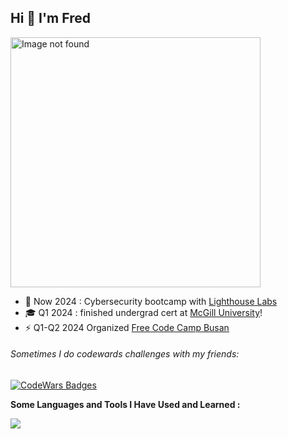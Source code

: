 ## Hi 👋 I'm Fred

<!--[![Github](https://img.shields.io/badge/-Github-000?style=flat&logo=Github&logoColor=white)](https://github.com//FredericGariepy)-->
<!--[![Linkedin](https://img.shields.io/badge/-LinkedIn-blue?style=flat&logo=Linkedin&logoColor=white)](https://www.linkedin.com/in/fredisgood/)-->
<!--[![Instagram](https://img.shields.io/badge/-Instagram-c13584?style=flat&labelColor=c13584&logo=instagram&logoColor=white)](https://www.instagram.com/world2fred/)-->
<!--[![Gmail](https://img.shields.io/badge/-Gmail-c14438?style=flat&logo=Gmail&logoColor=white)](mailto:frederic.czk@gmail.com)-->
<img src="https://learn.microsoft.com/en-us/media/learn/not-found/learn-not-found-dark-mode.png?branch=main" alt="Image not found" width="400" />


- :briefcase: Now 2024 : Cybersecurity bootcamp with [Lighthouse Labs](https://www.lighthouselabs.ca/en/about)
- :mortar_board: Q1 2024 : finished undergrad cert at [McGill University](https://www.mcgill.ca/continuingstudies/temporary-page-hold/scs-certificate-computers-information-technology)!
- :zap: Q1-Q2 2024 Organized [Free Code Camp Busan](https://fcc-busan.github.io/)

<!-- main projects 
<p align="center">
  <a href="https://github.com/project">
    <img align="center" src="https://github-readme-stats.vercel.app/api/pin/?username=onimur&repo=handle-path-oz" />
  </a>
  <a href="https://github.com/project">
    <img align="center" src="https://github-readme-stats.vercel.app/api/pin/?username=onimur&repo=circleci-github-changelog-generator" />
  </a>
</p>
-->

###### Sometimes I do codewards challenges with my friends:
[![CodeWars Badges](https://www.codewars.com/users/fredy_codes/badges/small)](https://www.codewars.com/users/fredy_codes)

**Some Languages and Tools I Have Used and Learned :** 

<p align="start">
  <a href="https://skillicons.dev">
    <img src="https://skillicons.dev/icons?i=windows,linux,bash,python,java,js,androidstudio,postman,selenium,git,mysql,sqlite,flask,bootstrap" />
  </a>
</p>


<!-- <p><img src="https://github-readme-stats.vercel.app/api/top-langs?username=fredericgariepy&show_icons=true&locale=en&layout=compact" alt="fredericgariepy" /></p> -->
